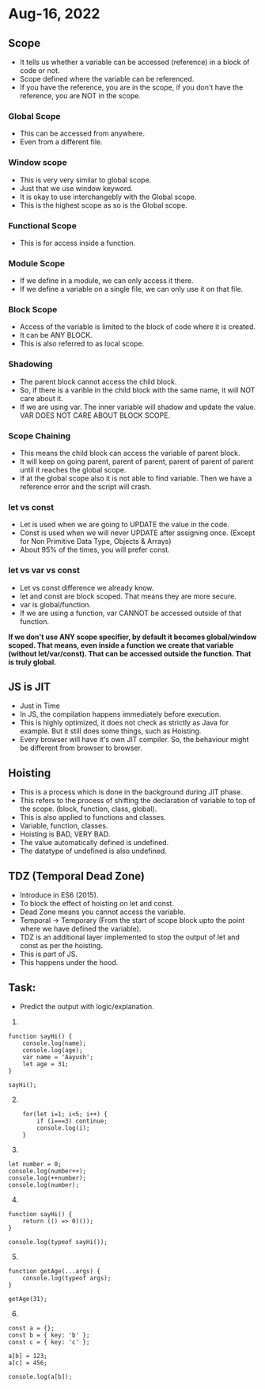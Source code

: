 # Aug-16, 2022

## Scope
- It tells us whether a variable can be accessed (reference) in a block of code or not.
- Scope defined where the variable can be referenced.
- If you have the reference, you are in the scope, if you don't have the reference, you are NOT in the scope.

### Global Scope
- This can be accessed from anywhere.
- Even from a different file.

### Window scope
- This is very very similar to global scope.
- Just that we use window keyword.
- It is okay to use interchangebly with the Global scope.
- This is the highest scope as so is the Global scope.

### Functional Scope
- This is for access inside a function.

### Module Scope
- If we define in a module, we can only access it there.
- If we define a variable on a single file, we can only use it on that file.

### Block Scope
- Access of the variable is limited to the block of code where it is created.
- It can be ANY BLOCK.
- This is also referred to as local scope.

### Shadowing
- The parent block cannot access the child block.
- So, if there is a varible in the child block with the same name, it will NOT care about it.
- If we are using var. The inner variable will shadow and update the value. VAR DOES NOT CARE ABOUT BLOCK SCOPE.

### Scope Chaining
- This means the child block can access the variable of parent block.
- It will keep on going parent, parent of parent, parent of parent of parent until it reaches the global scope.
- If at the global scope also it is not able to find variable. Then we have a reference error and the script will crash.

### let vs const
- Let is used when we are going to UPDATE the value in the code.
- Const is used when we will never UPDATE after assigning once.
(Except for Non Primitive Data Type, Objects & Arrays)
- About 95% of the times, you will prefer const.

### let vs var vs const
- Let vs const difference we already know.
- let and const are block scoped. That means they are more secure.
- var is global/function.
- If we are using a function, var CANNOT be accessed outside of that function.

**If we don't use ANY scope specifier, by default it becomes global/window scoped. That means, even inside a function we create that variable (without let/var/const). That can be accessed outside the function. That is truly global.**

## JS is JIT
- Just in Time
- In JS, the compilation happens immediately before execution.
- This is highly optimized, it does not check as strictly as Java for example. But it still does some things, such as Hoisting.
- Every browser will have it's own JIT compiler. So, the behaviour might be different from browser to browser.

## Hoisting
- This is a process which is done in the background during JIT phase.
- This refers to the process of shifting the declaration of variable to top of the scope. (block, function, class, global).
- This is also applied to functions and classes.
- Variable, function, classes.
- Hoisting is BAD, VERY BAD.
- The value automatically defined is undefined.
- The datatype of undefined is also undefined.

## TDZ (Temporal Dead Zone)
- Introduce in ES6 (2015).
- To block the effect of hoisting on let and const.
- Dead Zone means you cannot access the variable.
- Temporal -> Temporary (From the start of scope block upto the point where we have defined the variable).
- TDZ is an additional layer implemented to stop the output of let and const as per the hoisting.
- This is part of JS.
- This happens under the hood.

## Task:
- Predict the output with logic/explanation.
1. 
```
function sayHi() {
    console.log(name);
    console.log(age);
    var name = 'Aayush';
    let age = 31;
}

sayHi();
```

2. 
```
    for(let i=1; i<5; i++) {
        if (i===3) continue;
        console.log(i);
    }
```

3. 
```
let number = 0;
console.log(number++);
console.log(++number);
console.log(number);
```

4. 
```
function sayHi() {
    return (() => 0)());
}

console.log(typeof sayHi());
```

5. 
```
function getAge(...args) {
    console.log(typeof args);
}

getAge(31);
```

6. 
```
const a = {};
const b = { key: 'b' };
const c = { key: 'c' };

a[b] = 123;
a[c] = 456;

console.log(a[b]);
```